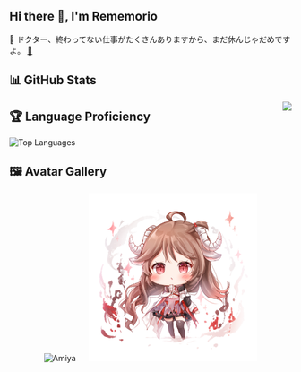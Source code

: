 ## Hi there 👋, I'm Rememorio

💼 ドクター、終わってない仕事がたくさんありますから、まだ休んじゃだめですよ。 [🎵](Amiya_Idle.wav)

## 📊 GitHub Stats

<img align="right" src="https://github-readme-stats.vercel.app/api?username=Rememorio&show_icons=true&theme=default&hide_border=true&bg_color=ffffff&text_color=24292e&icon_color=0366d6&title_color=24292e"/>

## 🏆 Language Proficiency

![Top Languages](https://github-readme-stats.vercel.app/api/top-langs/?username=Rememorio&theme=default&layout=compact&hide_border=true&bg_color=ffffff&text_color=24292e&langs_count=8)

## 🖼️ Avatar Gallery

<div align="center">
  <img src="Amiya.png" alt="Amiya" width="300" height="330" style="margin-right: 20px;">
  <img src="Eyjafjalla.png" alt="Eyjafjalla" width="300" height="300">
</div>